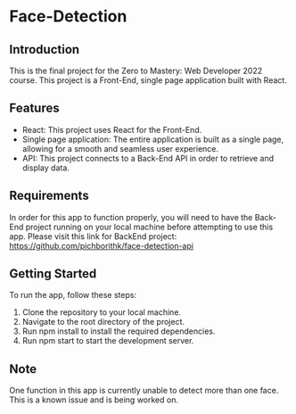 # Face-Detection
## Introduction

This is the final project for the Zero to Mastery: Web Developer 2022 course. This project is a Front-End, single page application built with React.

## Features

- React: This project uses React for the Front-End.
- Single page application: The entire application is built as a single page, allowing for a smooth and seamless user experience.
- API: This project connects to a Back-End API in order to retrieve and display data.

## Requirements

In order for this app to function properly, you will need to have the Back-End project running on your local machine before attempting to use this app. Please visit this link for BackEnd project: https://github.com/pichborithk/face-detection-api

## Getting Started

To run the app, follow these steps:

1. Clone the repository to your local machine.
2. Navigate to the root directory of the project.
3. Run npm install to install the required dependencies.
4. Run npm start to start the development server.

## Note

One function in this app is currently unable to detect more than one face. This is a known issue and is being worked on.
